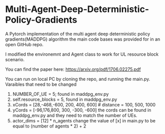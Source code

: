 # Multi-Agent-Deep-Deterministic-Policy-Gradients
A Pytorch implementation of the multi agent deep deterministic policy gradients(MADDPG) algorithm the main code bases was provided for in an open GitHub repo. 

I modified the environemnt and Agent class to work for UL resource block scenario. 

You can find the paper here:
https://arxiv.org/pdf/1706.02275.pdf

You can run on local PC by cloning the repo, and running the main.py. 
Varaibles that need to be changed 
1. NUMBER_OF_UE = 5; found in maddpg_env.py
2. self.resource_blocks = 5, found in maddpg_env.py
3. xCords = [28,-468,-600, 200, 400, 600] # distance = 100, 500, 1000
4. yCords = [-96,176,800, 300, -300, -600] the cords can be found in maddpg_env.py and they need to match the number of UEs. 
5. actor_dims = [12] * n_agents change the value of [x] in main.py to be equal to (number of agents * 2) + 2
